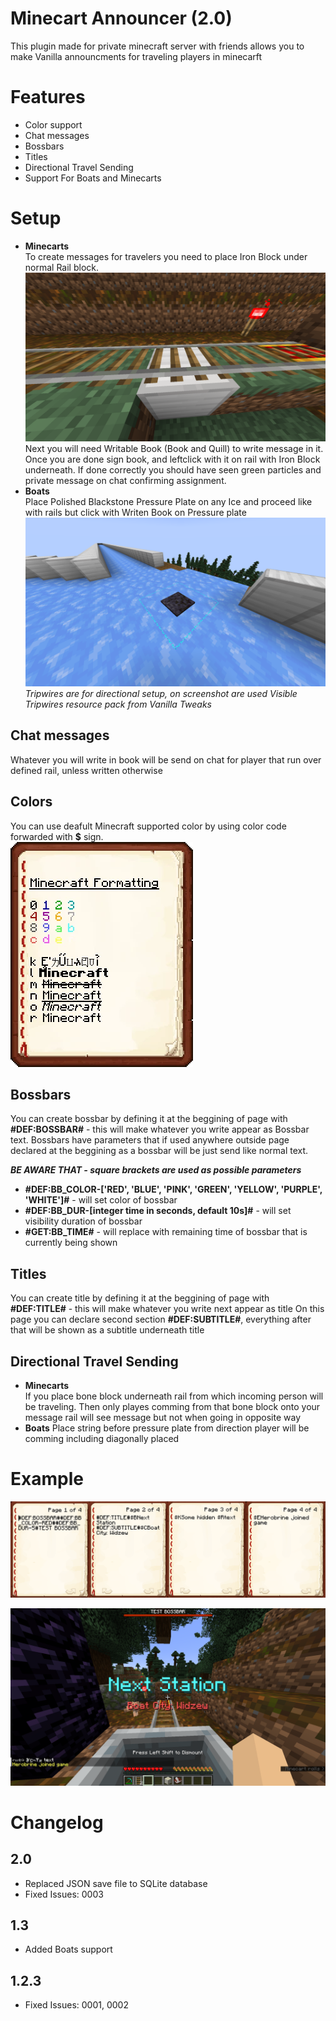 # Minecart Announcer (2.0)
This plugin made for private minecraft server with friends allows you to make Vanilla announcments for traveling players in minecarft

# Features
- Color support
- Chat messages
- Bossbars
- Titles
- Directional Travel Sending
- Support For Boats and Minecarts

# Setup
- **Minecarts** \
To create messages for travelers you need to place Iron Block under normal Rail block. \
![Minecart Setup](https://github.com/WarterPL/MinecartAnnouncer/blob/main/ReadmeContent/Setup.png) \
Next you will need Writable Book (Book and Quill) to write message in it. Once you are done sign book, and leftclick with it on rail with Iron Block underneath. If done correctly you should have seen green particles and private message on chat confirming assignment. 
- **Boats** \
Place Polished Blackstone Pressure Plate on any Ice and proceed like with rails but click with Writen Book on Pressure plate \
![Boat Setup](https://github.com/WarterPL/MinecartAnnouncer/blob/main/ReadmeContent/boatSetup.png) \
*Tripwires are for directional setup, on screenshot are used Visible Tripwires resource pack from Vanilla Tweaks*

## Chat messages
Whatever you will write in book will be send on chat for player that run over defined rail, unless written otherwise

## Colors
You can use deafult Minecraft supported color by using color code forwarded with **$** sign. \
![Text Formating](https://github.com/WarterPL/MinecartAnnouncer/blob/main/ReadmeContent/Minecraft_Formatting.webp)

## Bossbars
You can create bossbar by defining it at the beggining of page with
**#DEF:BOSSBAR#** - this will make whatever you write appear as Bossbar text.
Bossbars have parameters that if used anywhere outside page declared at the beggining as a bossbar will be just send like normal text.

***BE AWARE THAT - square brackets are used as possible parameters***
- **#DEF:BB_COLOR-\['RED', 'BLUE', 'PINK', 'GREEN', 'YELLOW', 'PURPLE', 'WHITE'\]#** - will set color of bossbar
- **#DEF:BB_DUR-\[integer time in seconds, default 10s\]#** - will set visibility duration of bossbar
- **#GET:BB_TIME#** - will replace with remaining time of bossbar that is currently being shown

## Titles
You can create title by defining it at the beggining of page with
**#DEF:TITLE#** - this will make whatever you write next appear as title
On this page you can declare second section **#DEF:SUBTITLE#**, everything after that will be shown as a subtitle underneath title

## Directional Travel Sending
- **Minecarts** \
If you place bone block underneath rail from which incoming person will be traveling. Then only playes comming from that bone block onto your message rail will see message but not when going in opposite way
- **Boats**
Place string before pressure plate from direction player will be comming including diagonally placed

# Example
![Example prepared message](https://github.com/WarterPL/MinecartAnnouncer/blob/main/ReadmeContent/example_message.png)

![Example player screen when running](https://github.com/WarterPL/MinecartAnnouncer/blob/main/ReadmeContent/example_playerscreen.png)

# Changelog
## 2.0
- Replaced JSON save file to SQLite database
- Fixed Issues: 0003
## 1.3
- Added Boats support
## 1.2.3
- Fixed Issues: 0001, 0002